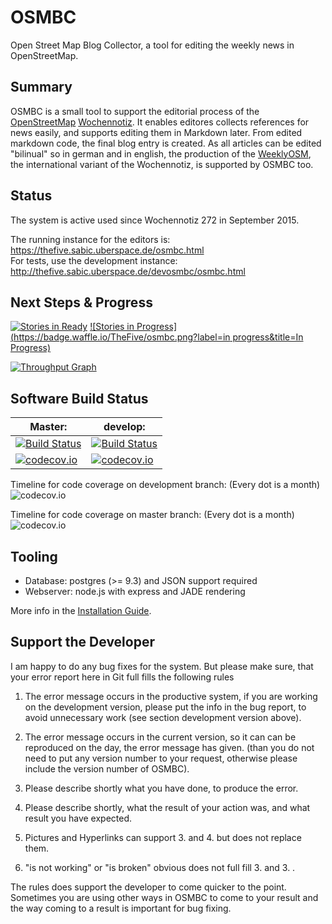 # OSMBC

Open Street Map Blog Collector, a tool for editing the weekly news in OpenStreetMap.


## Summary

OSMBC is a small tool to support the editorial process of the [OpenStreetMap]&nbsp;[Wochennotiz]. It enables editores collects references for news easily, and supports editing them in Markdown later. From edited markdown code, the final blog entry is created. As all articles can be edited "bilinual" so in german and in english, the production of the [WeeklyOSM], the international variant of the Wochennotiz, is supported by OSMBC too.


[OpenStreetMap]: http://www.openstreetmap.org
[Wochennotiz]: http://blog.openstreetmap.de
[WeeklyOSM]: http://www.weeklyosm.eu/


## Status 

The system is active used since Wochennotiz 272 in September 2015. 

The running instance for the editors is: https://thefive.sabic.uberspace.de/osmbc.html  
For tests, use the development instance: http://thefive.sabic.uberspace.de/devosmbc/osmbc.html

## Next Steps & Progress

[![Stories in Ready](https://badge.waffle.io/TheFive/osmbc.png?label=ready&title=Ready)](https://waffle.io/TheFive/osmbc)
[![Stories in Progress](https://badge.waffle.io/TheFive/osmbc.png?label=in progress&title=In Progress)](https://waffle.io/TheFive/osmbc)

[![Throughput Graph](https://graphs.waffle.io/TheFive/osmbc/throughput.svg)](https://waffle.io/TheFive/osmbc/metrics)

## Software Build Status

Master:   | develop:
----------|----------------------
[![Build Status](https://travis-ci.org/TheFive/osmbc.svg?branch=master)](https://travis-ci.org/TheFive/osmbc) | [![Build Status](https://travis-ci.org/TheFive/osmbc.svg?branch=develop)](https://travis-ci.org/TheFive/osmbc)
[![codecov.io](https://codecov.io/github/TheFive/osmbc/coverage.svg?branch=master)](https://codecov.io/github/TheFive/osmbc/branch/master) | [![codecov.io](https://codecov.io/github/TheFive/osmbc/coverage.svg?branch=develop)](https://codecov.io/github/TheFive/osmbc/branch/develop)

Timeline for code coverage on development branch:
(Every dot is a month)
![codecov.io](http://codecov.io/github/TheFive/osmbc/branch.svg?branch=develop&agg=month&hg=on&vg=on&legend=on)

Timeline for code coverage on master branch:
(Every dot is a month)
![codecov.io](http://codecov.io/github/TheFive/osmbc/branch.svg?branch=master&agg=month&hg=on&vg=on&legend=on)


## Tooling

* Database: postgres (>= 9.3) and JSON support required
* Webserver: node.js with express and JADE rendering

More info in the [Installation Guide](Install_Guide.md).


## Support the Developer

I am happy to do any bug fixes for the system. But please make sure, that your error report here in Git full fills the following rules

1. The error message occurs in the productive system, if you are working on the development version, please put the info in the bug report, to avoid unnecessary work (see section development version above).

2. The error message occurs in the current version, so it can can be reproduced on the day, the error message has given. (than you do not need to put any version number to your request, otherwise please include the version number of OSMBC).

3. Please describe shortly what you have done, to produce the error.

4. Please describe shortly, what the result of your action was, and what result you have expected.

5. Pictures and Hyperlinks can support 3. and 4. but does not replace them.

6. "is not working" or "is broken" obvious does not full fill 3. and 3. .

The rules does support the developer to come quicker to the point. Sometimes you are using other ways in OSMBC to come to your result and the way coming to a result is important for bug fixing.
